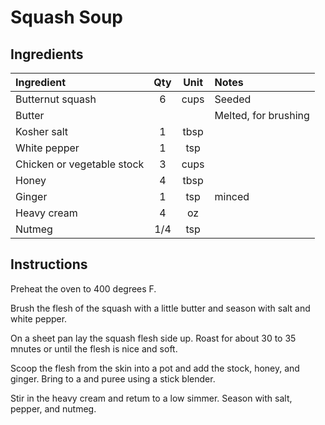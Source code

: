 # Squash Soup

## Ingredients
| Ingredient                                     | Qty       | Unit     | Notes                        |
|:-----------------------------------------------|:---------:|:--------:|:-----------------------------|
| Butternut squash   | 6         | cups     | Seeded  |
| Butter                         |           |          | Melted, for brushing   |
| Kosher salt    | 1         | tbsp     |                    |
| White pepper                 | 1         | tsp      |                 |
| Chicken or vegetable stock                    | 3         | cups     |     |
| Honey      | 4         | tbsp     |                             |
| Ginger                            | 1         | tsp      |   minced            |
| Heavy cream      | 4         | oz       |                             |
| Nutmeg        | 1/4       | tsp      |              |


## Instructions
Preheat the oven to 400 degrees F.

Brush the flesh of the squash with a little butter and season with salt and white pepper.

On a sheet pan lay the squash flesh side up. Roast for about 30 to 35 mnutes or until the flesh is nice and soft.

Scoop the flesh from the skin into a pot and add the stock, honey, and ginger. Bring to a and puree using a stick blender.

Stir in the heavy cream and retum to a low simmer. Season with salt, pepper, and nutmeg.